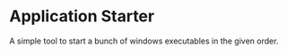 Application Starter
=====================
A simple tool to start a bunch of windows executables in the given order.